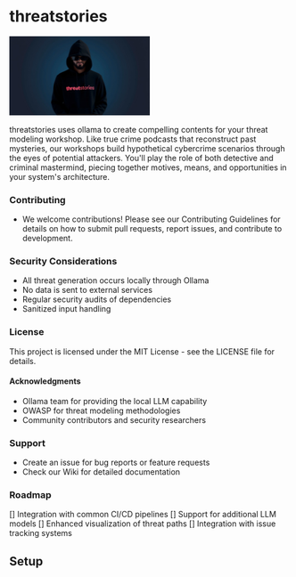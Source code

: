 # threatstories
<img src="./ts_hoodie.jpeg?raw=true" width=50% height=50%>

threatstories uses ollama to create compelling contents for your threat modeling workshop.
Like true crime podcasts that reconstruct past mysteries, our workshops build hypothetical cybercrime scenarios through the eyes of potential attackers. You'll play the role of both detective and criminal mastermind, piecing together motives, means, and opportunities in your system's architecture.


### Contributing
- We welcome contributions! Please see our Contributing Guidelines for details on how to submit pull requests, report issues, and contribute to development.

### Security Considerations
- All threat generation occurs locally through Ollama
- No data is sent to external services
- Regular security audits of dependencies
- Sanitized input handling

### License
This project is licensed under the MIT License - see the LICENSE file for details.

#### Acknowledgments
- Ollama team for providing the local LLM capability
- OWASP for threat modeling methodologies
- Community contributors and security researchers

### Support
- Create an issue for bug reports or feature requests
- Check our Wiki for detailed documentation

### Roadmap
[] Integration with common CI/CD pipelines
[] Support for additional LLM models
[] Enhanced visualization of threat paths
[] Integration with issue tracking systems




## Setup


## 
